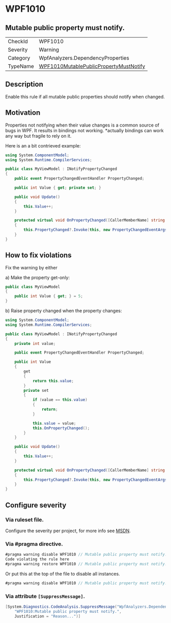 # WPF1010
## Mutable public property must notify.

<!-- start generated table -->
<table>
<tr>
  <td>CheckId</td>
  <td>WPF1010</td>
</tr>
<tr>
  <td>Severity</td>
  <td>Warning</td>
</tr>
<tr>
  <td>Category</td>
  <td>WpfAnalyzers.DependencyProperties</td>
</tr>
<tr>
  <td>TypeName</td>
  <td><a href="https://github.com/DotNetAnalyzers/WpfAnalyzers/blob/master/WpfAnalyzers.Analyzers/PropertyChanged/WPF1010MutablePublicPropertyMustNotify.cs">WPF1010MutablePublicPropertyMustNotify</a></td>
</tr>
</table>
<!-- end generated table -->

## Description

Enable this rule if all mutable public properties should notify when changed.

## Motivation

Properties not notifying when their value changes is a common source of bugs in WPF.
It results in bindings not working.
*actually bindings can work any way but fragile to rely on it.

Here is an a bit contrieved example:

```C#
using System.ComponentModel;
using System.Runtime.CompilerServices;

public class MyViewModel : INotifyPropertyChanged
{
    public event PropertyChangedEventHandler PropertyChanged;

    public int Value { get; private set; }

    public void Update()
    {
        this.Value++;
    }

    protected virtual void OnPropertyChanged([CallerMemberName] string propertyName = null)
    {
        this.PropertyChanged?.Invoke(this, new PropertyChangedEventArgs(propertyName));
    }
}
```

## How to fix violations

Fix the warning by either

a) Make the property get-only:

```C#
public class MyViewModel
{
    public int Value { get; } = 5;
}
```

b) Raise property changed when the property changes:

```C#
using System.ComponentModel;
using System.Runtime.CompilerServices;

public class MyViewModel : INotifyPropertyChanged
{
    private int value;

    public event PropertyChangedEventHandler PropertyChanged;

    public int Value
    {
        get
        {
            return this.value;
        }
        private set
        {
            if (value == this.value)
            {
                return;
            }

            this.value = value;
            this.OnPropertyChanged();
        }
    }

    public void Update()
    {
        this.Value++;
    }

    protected virtual void OnPropertyChanged([CallerMemberName] string propertyName = null)
    {
        this.PropertyChanged?.Invoke(this, new PropertyChangedEventArgs(propertyName));
    }
}
```

<!-- start generated config severity -->
## Configure severity

### Via ruleset file.

Configure the severity per project, for more info see [MSDN](https://msdn.microsoft.com/en-us/library/dd264949.aspx).

### Via #pragma directive.
```C#
#pragma warning disable WPF1010 // Mutable public property must notify.
Code violating the rule here
#pragma warning restore WPF1010 // Mutable public property must notify.
```

Or put this at the top of the file to disable all instances.
```C#
#pragma warning disable WPF1010 // Mutable public property must notify.
```

### Via attribute `[SuppressMessage]`.

```C#
[System.Diagnostics.CodeAnalysis.SuppressMessage("WpfAnalyzers.DependencyProperties", 
    "WPF1010:Mutable public property must notify.", 
    Justification = "Reason...")]
```
<!-- end generated config severity -->